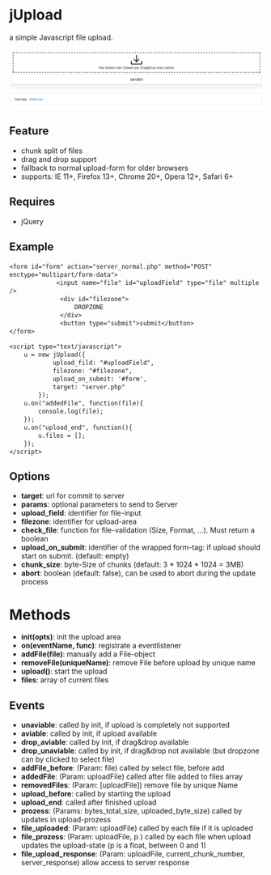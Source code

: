 # jUpload

a simple Javascript file upload.

![Screnshot](screenshot.png)

## Feature

- chunk split of files
- drag and drop support
- fallback to normal upload-form for older browsers
- supports: IE 11+, Firefox 13+, Chrome 20+, Opera 12+, Safari 6+

## Requires

- jQuery

## Example

```
<form id="form" action="server_normal.php" method="POST" enctype="multipart/form-data">
             <input name="file" id="uploadField" type="file" multiple />
              <div id="filezone">
                  DROPZONE
              </div>
              <button type="submit">submit</button>
</form>
```

```
<script type="text/javascript">
    u = new jUpload({
            upload_fild: "#uploadField",
            filezone: "#filezone",
            upload_on_submit: '#form',
            target: "server.php"
        });
    u.on("addedFile", function(file){
        console.log(file);
    });
    u.on("upload_end", function(){
        u.files = [];
    });
</script>
```

## Options

- **target**: url for commit to server
- **params**: optional parameters to send to Server
- **upload_field**: identifier for file-input
- **filezone**: identifier for upload-area
- **check_file**: function for file-validation (Size, Format, ...). Must return a boolean
- **upload_on_submit**: identifier of the wrapped form-tag: if upload should start on submit. (default: empty)
- **chunk_size**: byte-Size of chunks (default: 3 * 1024 * 1024 = 3MB)
- **abort**: boolean (default: false), can be used to abort during the update process

# Methods

- **init(opts)**: init the upload area 
- **on(eventName, func)**: registrate a eventlistener 
- **addFile(file)**: manually add a File-object
- **removeFile(uniqueName)**: remove File before upload by unique name
- **upload()**: start the upload 
- **files**: array of current files

## Events
- **unaviable**: called by init, if upload is completely not supported
- **aviable**: called by init, if upload available
- **drop_aviable**: called by init, if drag&drop available
- **drop_unaviable**: called by init, if drag&drop not available (but dropzone can by clicked to select file)
- **addFile_before**: (Param: file) called by select file, before add 
- **addedFile**: (Param: uploadFile) called after file added to files array
- **removedFiles**: (Param: [uploadFile]) remove file by unique Name
- **upload_before**: called by starting the upload
- **upload_end**:  called after finished upload
- **prozess**: (Params: bytes_total_size, uploaded_byte_size) called by updates in upload-prozess
- **file_uploaded**: (Param: uploadFile) called by each file if it is uploaded
- **file_prozess**: (Param: uploadFile, p ) called by each file when upload updates the upload-state (p is a float, between 0 and 1)
- **file_upload_response**: (Param: uploadFile, current_chunk_number, server_response) allow access to server response